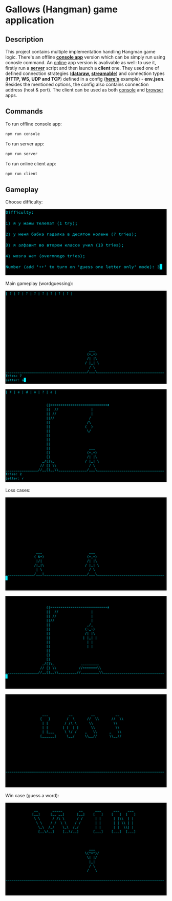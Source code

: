 # Gallows (Hangman) game application

## Description

This project contains multiple implementation handling Hangman game logic. There's an offline **[console app](./index.js)** version which can be simply run using conosle command. An [online](./server/) app version is avalivable as well: to use it, firstly run a **[server](./server/index.js)** script and then launch a **client** one. They used one of defined connection strategies (**[dataraw](./server/strategies/dataraw/), [streamable](./server/strategies/streamable/)**) and connection types (**HTTP, WS, UDP and TCP**) defined in a config (**[here's](./server/env.example.json)** example) - **env.json**. Besides the mentioned options, the config also contains connection address (host & port). The client can be used as both [console](./server/client.js) and [browser](./server/public/) apps.

## Commands

To run offline console app:
```bash
npm run console
```

To run server app:
```bash
npm run server
```

To run online client app:
```bash
npm run client
```

## Gameplay

Choose difficulty:

![Difficulties](./Doc/Resources/difficulties.png)

Main gameplay (wordguessing):

![Gameplay 1](./Doc/Resources/gameplay-1.png)

![Gameplay 2](./Doc/Resources/gameplay-2.png)

Loss cases:

![Loss 1](./Doc/Resources/loss-1.png)

![Loss 2](./Doc/Resources/loss-2.png)

![Loss 3](./Doc/Resources/loss-3.png)

Win case (guess a word):

![Win](./Doc/Resources/win.png)
